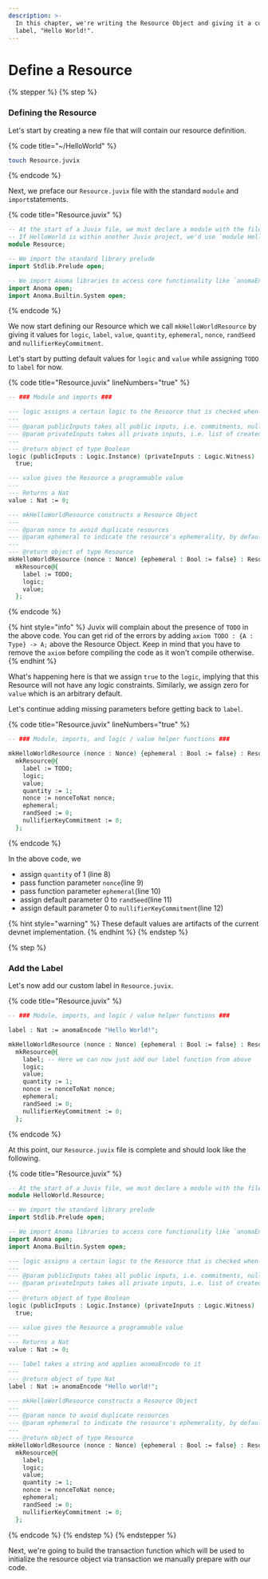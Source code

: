 ```yaml
---
description: >-
  In this chapter, we're writing the Resource Object and giving it a custom
  label, "Hello World!".
---
```


# Define a Resource

{% stepper %}
{% step %}
### Defining the Resource

Let's start by creating a new file that will contain our resource definition.

{% code title="~/HelloWorld" %}
```bash
touch Resource.juvix
```
{% endcode %}

Next, we preface our `Resource.juvix` file with the standard `module` and `import`statements.

{% code title="Resource.juvix" %}
```agda
-- At the start of a Juvix file, we must declare a module with the filename
-- If HelloWorld is within another Juvix project, we'd use `module HelloWorld.Resource`
module Resource;

-- We import the standard library prelude
import Stdlib.Prelude open;

-- We import Anoma libraries to access core functionality like `anomaEncode`
import Anoma open;
import Anoma.Builtin.System open;
```
{% endcode %}

We now start defining our Resource which we call `mkHelloWorldResource` by giving it values for `logic`, `label`, `value`, `quantity`, `ephemeral`, `nonce`, `randSeed` and `nullifierKeyCommitment`.

Let's start by putting default values for `logic` and `value` while assigning `TODO` to `label` for now.

{% code title="Resource.juvix" lineNumbers="true" %}
```agda
-- ### Module and imports ###

--- logic assigns a certain logic to the Resource that is checked when it's consumed
---
--- @param publicInputs takes all public inputs, i.e. commitments, nullifiers, a tag, and appData
--- @param privateInputs takes all private inputs, i.e. list of created, consumed resources and customInputs
---
--- @return object of type Boolean
logic (publicInputs : Logic.Instance) (privateInputs : Logic.Witness) : Bool :=
  true;

--- value gives the Resource a programmable value
---
--- Returns a Nat
value : Nat := 0;

--- mkHelloWorldResource constructs a Resource Object
---
--- @param nonce to avoid duplicate resources
--- @param ephemeral to indicate the resource's ephemerality, by default `false`
---
--- @return object of type Resource
mkHelloWorldResource (nonce : Nonce) {ephemeral : Bool := false} : Resource :=
  mkResource@{
    label := TODO;
    logic;
    value;
  };
```
{% endcode %}

{% hint style="info" %}
Juvix will complain about the presence of `TODO` in the above code. You can get rid of the errors by adding `axiom TODO : {A : Type} -> A;` above the Resource Object. Keep in mind that you have to remove the `axiom` before compiling the code as it won't compile otherwise.
{% endhint %}

What's happening here is that we assign `true` to the `logic`, implying that this Resource will not have any logic constraints. Similarly, we assign zero for `value` which is an arbitrary default.

Let's continue adding missing parameters before getting back to `label`.

{% code title="Resource.juvix" lineNumbers="true" %}
```agda
-- ### Module, imports, and logic / value helper functions ###

mkHelloWorldResource (nonce : Nonce) {ephemeral : Bool := false} : Resource :=
  mkResource@{
    label := TODO;
    logic;
    value;
    quantity := 1;
    nonce := nonceToNat nonce;
    ephemeral;
    randSeed := 0;
    nullifierKeyCommitment := 0;
  };
```
{% endcode %}

In the above code, we

* assign `quantity` of 1 (line 8)
* pass function parameter `nonce`(line 9)
* pass function parameter `ephemeral`(line 10)
* assign default parameter 0 to `randSeed`(line 11)
* assign default parameter 0 to `nullifierKeyCommitment`(line 12)

{% hint style="warning" %}
These default values are artifacts of the current devnet implementation.
{% endhint %}
{% endstep %}

{% step %}
### Add the Label

Let's now add our custom label in `Resource.juvix`.&#x20;

{% code title="Resource.juvix" %}
```agda
-- ### Module, imports, and logic / value helper functions ###

label : Nat := anomaEncode "Hello World!";

mkHelloWorldResource (nonce : Nonce) {ephemeral : Bool := false} : Resource :=
  mkResource@{
    label; -- Here we can now just add our label function from above
    logic;
    value;
    quantity := 1;
    nonce := nonceToNat nonce;
    ephemeral;
    randSeed := 0;
    nullifierKeyCommitment := 0;
  };
```
{% endcode %}

At this point, our `Resource.juvix` file is complete and should look like the following.

{% code title="Resource.juvix" %}
```agda
-- At the start of a Juvix file, we must declare a module with the filename
module HelloWorld.Resource;

-- We import the standard library prelude
import Stdlib.Prelude open;

-- We import Anoma libraries to access core functionality like `anomaEncode`
import Anoma open;
import Anoma.Builtin.System open;

--- logic assigns a certain logic to the Resource that is checked when it's consumed
---
--- @param publicInputs takes all public inputs, i.e. commitments, nullifiers, a tag, and appData
--- @param privateInputs takes all private inputs, i.e. list of created, consumed resources and customInputs
--- 
--- @return object of type Boolean
logic (publicInputs : Logic.Instance) (privateInputs : Logic.Witness) : Bool :=
  true;

--- value gives the Resource a programmable value
---
--- Returns a Nat
value : Nat := 0;

--- label takes a string and applies anomaEncode to it
---
--- @return object of type Nat
label : Nat := anomaEncode "Hello world!";

--- mkHelloWorldResource constructs a Resource Object
---
--- @param nonce to avoid duplicate resources
--- @param ephemeral to indicate the resource's ephemerality, by default `false`
---
--- @return object of type Resource
mkHelloWorldResource (nonce : Nonce) {ephemeral : Bool := false} : Resource :=
  mkResource@{
    label;
    logic;
    value;
    quantity := 1;
    nonce := nonceToNat nonce;
    ephemeral;
    randSeed := 0;
    nullifierKeyCommitment := 0;
  };
```
{% endcode %}
{% endstep %}
{% endstepper %}

Next, we're going to build the transaction function which will be used to initialize the resource object via transaction we manually prepare with our code.
